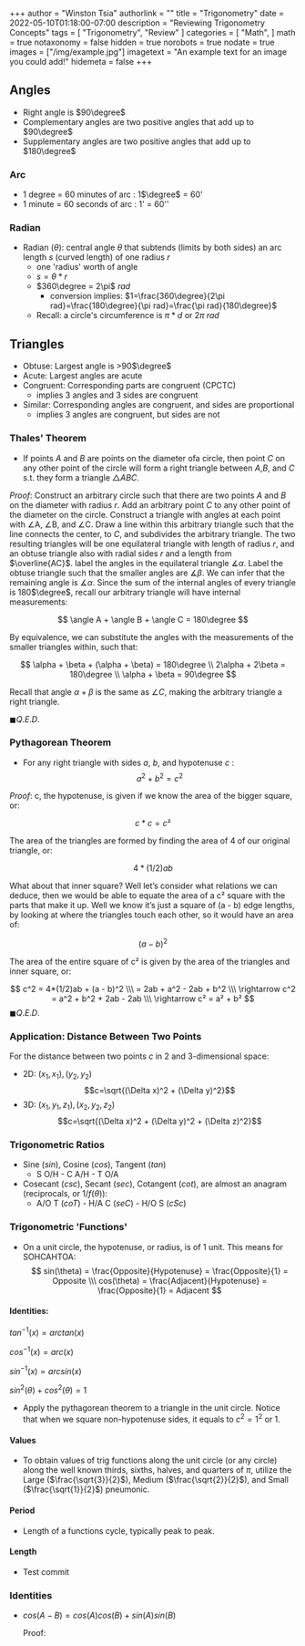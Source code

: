 +++
author = "Winston Tsia"
authorlink = ""
title = "Trigonometry"
date = 2022-05-10T01:18:00-07:00
description = "Reviewing Trigonometry Concepts"
tags = [
    "Trigonometry",
    "Review"
]
categories = [
    "Math",
]
math = true
notaxonomy = false
hidden = true
norobots = true
nodate = true
images = ["/img/example.jpg"]
imagetext = "An example text for an image you could add!"
hidemeta = false
+++
## Angles
- Right angle is $90\degree$
- Complementary angles are two positive angles that add up to $90\degree$
- Supplementary angles are two positive angles that add up to $180\degree$
### Arc
- 1 degree = 60 minutes of arc : 1$\degree$ = 60'
- 1 minute = 60 seconds of arc : 1' = 60''
### Radian
- Radian ($\theta$): central angle $\theta$ that subtends (limits by both sides) an arc length $s$ (curved length) of one radius $r$
  - one 'radius' worth of angle
  - $s = \theta * r$
  - $360\degree = 2\pi$ $rad$
    - conversion implies: $1=\frac{360\degree}{2\pi rad}=\frac{180\degree}{\pi rad}=\frac{\pi rad}{180\degree}$
  - Recall: a circle's circumference is $\pi*d$ or $2\pi$ $rad$
## Triangles 
- Obtuse: Largest angle is >90$\degree$
- Acute: Largest angles are acute
- Congruent: Corresponding parts are congruent (CPCTC)
  - implies 3 angles and 3 sides are congruent
- Similar: Corresponding angles are congruent, and sides are proportional
  - implies 3 angles are congruent, but sides are not

### Thales' Theorem
- If points $A$ and $B$ are points on the diameter ofa circle, then point $C$ on any other point of the circle will form a right triangle between $A$,$B$, and $C$ s.t. they form a triangle $\triangle ABC$.

$Proof$: Construct an arbitrary circle such that there are two points $A$ and $B$ on the diameter with radius $r$. Add an arbitrary point $C$ to any other point of the diameter on the circle. Construct a triangle with angles at each point with $\angle$A, $\angle$B, and $\angle$C. Draw a line within this arbitrary triangle such that the line connects the center, to $C$, and subdivides the arbitrary triangle. The two resulting triangles will be one equilateral triangle with length of radius $r$, and an obtuse triangle also with radial sides $r$ and a length from $\overline{AC}$. label the angles in the equilateral triangle $\measuredangle\alpha$. Label the obtuse triangle such that the smaller angles are $\measuredangle\beta$. We can infer that the remaining angle is $\measuredangle\alpha$. Since the sum of the internal angles of every triangle is 180$\degree$, recall our arbitrary triangle will have internal measurements: 

$$
\angle A + \angle B + \angle C = 180\degree
$$

By equivalence, we can substitute the angles with the measurements of the smaller triangles within, such that:

$$
\alpha + \beta + (\alpha + \beta) = 180\degree
\\
2\alpha + 2\beta = 180\degree
\\
\alpha + \beta = 90\degree
$$

Recall that angle $\alpha + \beta$ is the same as $\angle C$, making the arbitrary triangle a right triangle. 

$\blacksquare Q.E.D.$

### Pythagorean Theorem
- For any right triangle with sides $a$, $b$, and hypotenuse $c$ : 
$$a^2 + b^2 = c^2$$

$Proof$: c, the hypotenuse, is given if we know the area of the bigger square, or:

$$c*c = c²$$

The area of the triangles are formed by finding the area of 4 of our original triangle, or:

$$4*(1/2)ab$$

What about that inner square? Well let’s consider what relations we can deduce, then we would be able to equate the area of a c² square with the parts that make it up. Well we know it’s just a square of (a - b) edge lengths, by looking at where the triangles touch each other, so it would have an area of:

$$(a - b)^2$$

The area of the entire square of c² is given by the area of the triangles and inner square, or:

$$
c^2 = 4*(1/2)ab + (a - b)^2 
\\\ = 2ab + a^2 - 2ab + b^2
\\\ 
\rightarrow c^2 = a^2 + b^2 + 2ab - 2ab
\\\
\rightarrow c² = a² + b²
$$
$\blacksquare Q.E.D.$

### Application: Distance Between Two Points
For the distance between two points $c$ in 2 and 3-dimensional space: 
- 2D: $(x_1, x_1), (y_2,y_2)$
  $$c=\sqrt{(\Delta x)^2 + (\Delta y)^2}$$
- 3D: $(x_1,y_1,z_1), (x_2,y_2,z_2)$
  $$c=\sqrt{(\Delta x)^2 + (\Delta y)^2 + (\Delta z)^2}$$

### Trigonometric Ratios
- Sine ($sin$), Cosine ($cos$), Tangent ($tan$)
  - S O/H - C A/H - T O/A
- Cosecant ($csc$), Secant ($sec$), Cotangent ($cot$), are almost an anagram (reciprocals, or $1/f(\theta)$): 
  - A/O T ($coT$) - H/A C ($seC$) - H/O S ($cSc$)

### Trigonometric 'Functions'
- On a unit circle, the hypotenuse, or radius, is of 1 unit. This means for SOHCAHTOA:
$$
sin(\theta) = \frac{Opposite}{Hypotenuse} = \frac{Opposite}{1} = Opposite
\\\
cos(\theta) = \frac{Adjacent}{Hypotenuse} = \frac{Opposite}{1} = Adjacent
$$

#### Identities:
$tan^{-1}(x) = arctan(x)$

$cos^{-1}(x) = arc(x)$

$sin^{-1}(x) = arcsin(x)$

$sin^2(\theta) + cos^2(\theta) = 1$
- Apply the pythagorean theorem to a triangle in the unit circle. Notice that when we square non-hypotenuse sides, it equals to $c^2 = 1^2$ or $1$.

#### Values
- To obtain values of trig functions along the unit circle (or any circle) along the well known thirds, sixths, halves, and quarters of $\pi$, utilize the Large ($\frac{\sqrt{3}}{2}$), Medium ($\frac{\sqrt{2}}{2}$), and Small ($\frac{\sqrt{1}}{2}$) pneumonic.

#### Period
- Length of a functions cycle, typically peak to peak.

#### Length
- Test commit

### Identities
- $cos(A-B) = cos(A)cos(B) + sin(A)sin(B)$

  Proof: 
